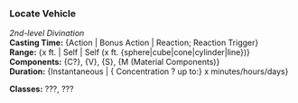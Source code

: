 ### Locate Vehicle  
*2nd-level Divination*  
**Casting Time:** {Action | Bonus Action | Reaction; Reaction Trigger}  
**Range:** {x ft. | Self | Self (x ft. {sphere|cube|cone|cylinder|line})}  
**Components:** {C?}, {V}, {S}, {M (Material Components)}  
**Duration:** {Instantaneous | { Concentration ? up to:} x minutes/hours/days}  

**Classes:** ???, ???